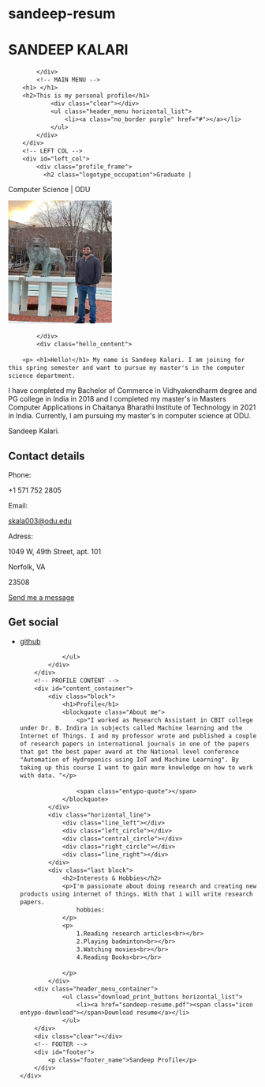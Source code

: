 # sandeep-resum
<html>

<head>
    <link href='css/styling.css' rel='stylesheet' type='text/css'>
</head>

<body>
    <!-- MAIN CONTAINER -->
    <div id="main_container">
        <!-- HEADER -->
        <div id="header">
            <!-- LOGOTYPE/NAME -->
            <div class="header_logotype_container">
                <h1 class="logotype_name">SANDEEP <span class="logotype_name">KALARI</span></h1>
                
            </div>
            <!-- MAIN MENU -->
		<h1> </h1>
		<h2>This is my personal profile</h1>
                <div class="clear"></div>
                <ul class="header_menu horizontal_list">
                    <li><a class="no_border purple" href="#"></a></li>
                </ul>
            </div>
        </div>
        <!-- LEFT COL -->
        <div id="left_col">
            <div class="profile_frame">
              <h2 class="logotype_occupation">Graduate | 
Computer Science | ODU</h2>
                <div class="profile_picture"><img src="sandeep_image.jpeg" alt="profile picture"
                        style="width: 210px; height: 249px;"></div>

            </div>
            <div class="hello_content">
                
		<p> <h1>Hello!</h1> My name is Sandeep Kalari. I am joining for this spring semester and want to pursue my master's in the computer science department.

 

I have completed my Bachelor of Commerce in Vidhyakendharm degree and PG college in India in 2018 and I completed my master's in Masters Computer Applications in Chaitanya Bharathi Institute of Technology in 2021 in India. Currently, I am pursuing my master's in computer science at ODU.


Sandeep Kalari.</p>
            </div>
            <div class="contact_details_content">
                <h2>Contact details</h2>
                <p class="purple">Phone:</p>
                <p>+1 571 752 2805</p>
                <p class="purple">Email:</p>
                <p>skala003@odu.edu</p>
                <p class="purple">Adress:</p>
                <p>1049 W, 49th Street, apt. 101</p>
                <p>Norfolk, VA</p>
                <p>23508</p>
            </div>
            <a href="mailto:skala003@odu.edu.com" class="send_message_button">
                <span class="cut1"></span>
                <span class="cut2"></span>
                <span class="content">Send me a message <span class="fontawesome-double-angle-right"></span></span>
            </a>
            <div class="get_social_content">
                <h2>Get social</h2>
                <ul class="social_icons horizontal_list">
                    <li><a class="github" href="https://github.com/Sandeep945"><span
                                class="entypo-github-circled"></span><span class="invisible">github</span></a>
                    </li>
                    
                </ul>
            </div>
        </div>
        <!-- PROFILE CONTENT -->
        <div id="content_container">
            <div class="block">
                <h1>Profile</h1>
                <blockquote class="About me">
                    <p>"I worked as Research Assistant in CBIT college under Dr. B. Indira in subjects called Machine learning and the Internet of Things. I and my professor wrote and published a couple of research papers in international journals in one of the papers that got the best paper award at the National level conference "Automation of Hydroponics using IoT and Machine Learning". By taking up this course I want to gain more knowledge on how to work with data. "</p>
              
                    <span class="entypo-quote"></span>
                </blockquote>
            </div>
            <div class="horizontal_line">
                <div class="line_left"></div>
                <div class="left_circle"></div>
                <div class="central_circle"></div>
                <div class="right_circle"></div>
                <div class="line_right"></div>
            </div>
            <div class="last block">
                <h2>Interests & Hobbies</h2>
                <p>I'm passionate about doing research and creating new products using internet of things. With that i will write research papers.
                    hobbies:
                </p>
                <p>
                    1.Reading research articles<br></br>
                    2.Playing badminton<br></br>
                    3.Watching movies<br></br>
                    4.Reading Books<br></br>
             
                </p>
            </div>
		<div class="header_menu_container">
                <ul class="download_print_buttons horizontal_list">
                    <li><a href="sandeep-resume.pdf"><span class="icon entypo-download"></span>Download resume</a></li>
                </ul>
        </div>
        <div class="clear"></div>
        <!-- FOOTER -->
        <div id="footer">
            <p class="footer_name">Sandeep Profile</p>
        </div>
    </div>
</body>

</html>

